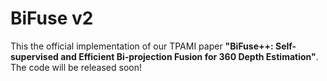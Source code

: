 # BiFuse v2
This the official implementation of our TPAMI paper **"BiFuse++: Self-supervised and Efficient Bi-projection Fusion for 360 Depth Estimation"**. The code will be released soon!
